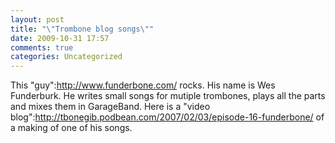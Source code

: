 ```yaml
---
layout: post
title: "\"Trombone blog songs\""
date: 2009-10-31 17:57
comments: true
categories: Uncategorized
---
```

This "guy":http://www.funderbone.com/ rocks. His name is Wes Funderburk. He writes small songs for mutiple trombones, plays all the parts and mixes them in GarageBand. Here is a "video blog":http://tbonegib.podbean.com/2007/02/03/episode-16-funderbone/ of a making of one of his songs.
